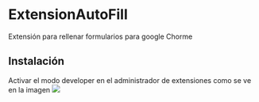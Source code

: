# ExtensionAutoFill
Extensión para rellenar formularios para google Chorme

## Instalación

Activar el modo developer en el administrador de extensiones como se ve en la imagen
![]([URL_de_la_imagen](https://github.com/ltherreraro/ExtensionAutoFill/blob/main/Doc/Images/instalation1.jpg))



